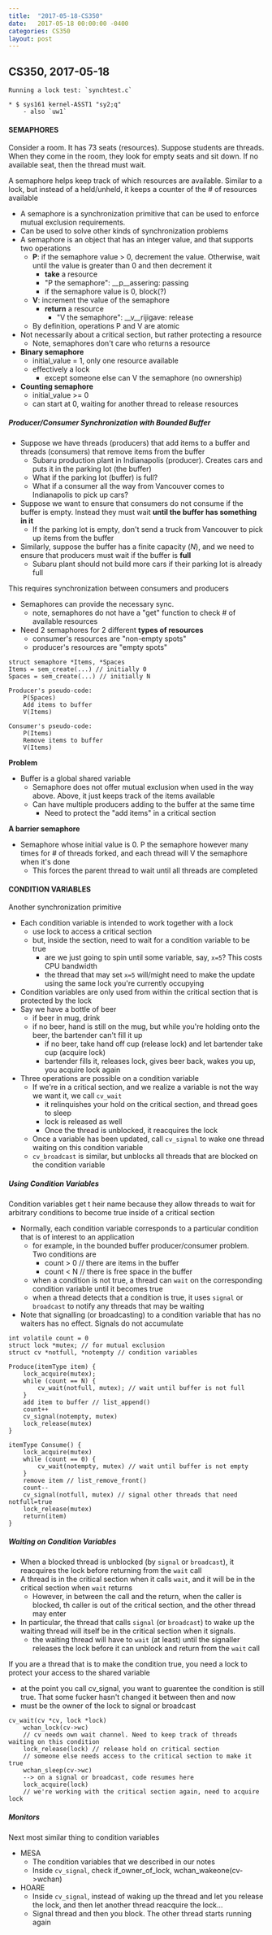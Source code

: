 ```yaml
---
title:  "2017-05-18-CS350"
date:   2017-05-18 00:00:00 -0400
categories: CS350
layout: post
---
```

## CS350, 2017-05-18

```
Running a lock test: `synchtest.c`

* $ sys161 kernel-ASST1 "sy2;q"
    - also `uw1`
```


#### SEMAPHORES

Consider a room. It has 73 seats (resources). Suppose students are threads. When they come in the room, they look for empty seats and sit down. If no available seat, then the thread must wait.

A semaphore helps keep track of which resources are available. Similar to a lock, but instead of a held/unheld, it keeps a counter of the # of resources available

* A semaphore is a synchronization primitive that can be used to enforce mutual exclusion requirements.
* Can be used to solve other kinds of synchronization problems
* A semaphore is an object that has an integer value, and that supports two operations
    - **P**: if the semaphore value > 0, decrement the value. Otherwise, wait until the value is greater than 0 and then decrement it
        + **take** a resource
        + "P the semaphore": __p__assering: passing
        + if the semaphore value is 0, block(?)
    - **V**: increment the value of the semaphore
        + **return** a resource
            + "V the semaphore": __v__rijigave: release
    - By definition, operations P and V are atomic
* Not necessarily about a critical section, but rather protecting a resource
    - Note, semaphores don't care who returns a resource
* **Binary semaphore**
    - initial_value = 1, only one resource available
    - effectively a lock
        + except someone else can V the semaphore (no ownership)
* **Counting semaphore**
    - initial_value >= 0
    - can start at 0, waiting for another thread to release resources

##### Producer/Consumer Synchronization with Bounded Buffer

* Suppose we have threads (producers) that add items to a buffer and threads (consumers) that remove items from the buffer
    - Subaru production plant in Indianapolis (producer). Creates cars and puts it in the parking lot (the buffer)
    - What if the parking lot (buffer) is full?
    - What if a consumer all the way from Vancouver comes to Indianapolis to pick up cars?
* Suppose we want to ensure that consumers do not consume if the buffer is empty. Instead they must wait **until the buffer has something in it**
    - If the parking lot is empty, don't send a truck from Vancouver to pick up items from the buffer
* Similarly, suppose the buffer has a finite capacity (*N*), and we need to ensure that producers must wait if the buffer is **full**
    - Subaru plant should not build more cars if their parking lot is already full

This requires synchronization between consumers and producers

* Semaphores can provide the necessary sync.
    - note, semaphores do not have a "get" function to check # of available resources
* Need 2 semaphores for 2 different **types of resources**
    - consumer's resources are "non-empty spots"
    - producer's resources are "empty spots"

```
struct semaphore *Items, *Spaces
Items = sem_create(...) // initially 0
Spaces = sem_create(...) // initially N

Producer's pseudo-code:
    P(Spaces)
    Add items to buffer
    V(Items)

Consumer's pseudo-code:
    P(Items)
    Remove items to buffer
    V(Items)
```

__Problem__

* Buffer is a global shared variable
    - Semaphore does not offer mutual exclusion when used in the way above. Above, it just keeps track of the items available
    - Can have multiple producers adding to the buffer at the same time
        + Need to protect the "add items" in a critical section

**A barrier semaphore**

* Semaphore whose initial value is 0. P the semaphore however many times for # of threads forked, and each thread will V the semaphore when it's done
    - This forces the parent thread to wait until all threads are completed


#### CONDITION VARIABLES

Another synchronization primitive

* Each condition variable is intended to work together with a lock
    - use lock to access a critical section
    - but, inside the section, need to wait for a condition variable to be true
        + are we just going to spin until some variable, say, `x=5`? This costs CPU bandwidth
        + the thread that may set `x=5` will/might need to make the update using the same lock you're currently occupying
* Condition variables are only used from within the critical section that is protected by the lock
* Say we have a bottle of beer
    - if beer in mug, drink
    - if no beer, hand is still on the mug, but while you're holding onto the beer, the bartender can't fill it up
        + if no beer, take hand off cup (release lock) and let bartender take cup (acquire lock)
        + bartender fills it, releases lock, gives beer back, wakes you up, you acquire lock again
* Three operations are possible on a condition variable
    - If we're in a critical section, and we realize a variable is not the way we want it, we call `cv_wait`
        + it relinquishes your hold on the critical section, and thread goes to sleep
        + lock is released as well
        + Once the thread is unblocked, it reacquires the lock
    - Once a variable has been updated, call `cv_signal` to wake one thread waiting on this condition variable
    - `cv_broadcast` is similar, but unblocks all threads that are blocked on the condition variable

##### Using Condition Variables

Condition variables get t
heir name because they allow threads to wait for arbitrary conditions to become true inside of a critical section

* Normally, each condition variable corresponds to a particular condition that is of interest to an application
    - for example, in the bounded buffer producer/consumer problem. Two conditions are
        + count > 0 // there are items in the buffer
        + count < N // there is free space in the buffer
    - when a condition is not true, a thread can `wait` on the corresponding condition variable until it becomes true
    - when a thread detects that a condition is true, it uses `signal` or `broadcast` to notify any threads that may be waiting
* Note that signalling (or broadcasting) to a condition variable that has no waiters has no effect. Signals do not accumulate

```
int volatile count = 0
struct lock *mutex; // for mutual exclusion
struct cv *notfull, *notempty // condition variables

Produce(itemType item) {
    lock_acquire(mutex);
    while (count == N) {
        cv_wait(notfull, mutex); // wait until buffer is not full
    }
    add item to buffer // list_append()
    count++
    cv_signal(notempty, mutex)
    lock_release(mutex)
}
```

```
itemType Consume() {
    lock_acquire(mutex)
    while (count == 0) {
        cv_wait(notempty, mutex) // wait until buffer is not empty
    }
    remove item // list_remove_front()
    count--
    cv_signal(notfull, mutex) // signal other threads that need notfull=true
    lock_release(mutex)
    return(item)
}
```

##### Waiting on Condition Variables

* When a blocked thread is unblocked (by `signal` or `broadcast`), it reacquires the lock before returning from the `wait` call
* A thread is in the critical section when it calls `wait`, and it will be in the critical section when `wait` returns
    - However, in between the call and the return, when the caller is blocked, th caller is out of the critical section, and the other thread may enter
* In particular, the thread that calls `signal` (or `broadcast`) to wake up the waiting thread will itself be in the critical section when it signals.
    - the waiting thread will have to `wait` (at least) until the signaller releases the lock before it can unblock and return from the `wait` call

If you are a thread that is to make the condition true, you need a lock to protect your access to the shared variable

* at the point you call cv_signal, you want to guarentee the condition is still true. That some fucker hasn't changed it between then and now
* must be the owner of the lock to signal or broadcast

```
cv_wait(cv *cv, lock *lock)
    wchan_lock(cv->wc)
    // cv needs own wait channel. Need to keep track of threads waiting on this condition
    lock_release(lock) // release hold on critical section
    // someone else needs access to the critical section to make it true
    wchan_sleep(cv->wc)
    --> on a signal or broadcast, code resumes here
    lock_acquire(lock)
    // we're working with the critical section again, need to acquire lock
```

##### Monitors

Next most similar thing to condition variables

* MESA
    - The condition variables that we described in our notes
    - Inside `cv_signal`, check if\_owner\_of\_lock, wchan_wakeone(cv->wchan)
* HOARE
    - Inside `cv_signal`, instead of waking up the thread and let you release the lock, and then let another thread reacquire the lock...
    - Signal thread and then you block. The other thread starts running again